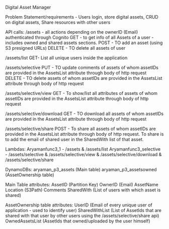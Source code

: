 Digital Asset Manager

Problem Statement/requirements - 
Users login,
store digital assets,
CRUD on digital assets,
Share resources with other users


API calls:
/assets        - all actions depending on the ownerID (Email) authenticated through Cognito
GET - to get info of all Assets of a user - includes owned and shared assets sections. 
POST - TO add an asset (using S3 presigned URLs)
DELETE - TO delete all assets of user 

/assets/list 
GET- List all unique users inside the application 

/assets/selective
PUT - TO update comments of assets of whom assetIDs are provided in the AssetsList attribute through body of http request
DELETE -  TO delete assets of whom assetIDs are provided in the AssetsList attribute through body of http request

/assets/selective/view
GET - To show/list all attributes of assets of whom assetIDs are provided in the AssetsList attribute through body of http request

/assets/selective/download
GET - TO download all assets of whom assetIDs are provided in the AssetsList attribute through body of http request

/assets/selective/share
POST - To share all assets of whom assetIDs are provided in the AssetsList attribute through body of http request. To share is to add the email of shared user in the SharedWith list of that asset.



Lambdas:
Aryamanfunc3_1 -  /assets &  /assets/list
Aryamanfunc3_selective - /assets/selective & /assets/selective/view & /assets/selective/download & /assets/selective/share

DynamoDBs:
aryaman_p3_assets (Main table)
aryaman_p3_assetsowned (AssetOwnership table)

Main Table attributes:
AssetID (Partition Key)
OwnerID (Email)
AssetName
Location (S3Path)
Comments
SharedWith (List of users with which asset is shared)

AssetOwnership table attributes:
UserID (Email of every unique user of application -  used to identify user)
SharedWithList (List of AssetIds that are shared with that user by other users using the /assets/selective/share api)
OwnedAssetsList (AssetIds that owned/uploaded by the user himself)

